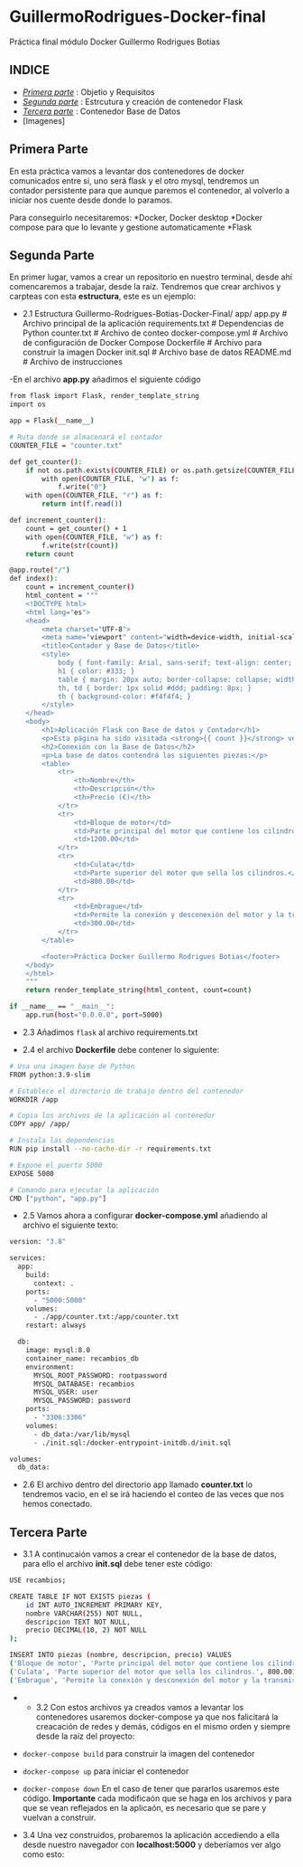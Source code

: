 # GuillermoRodrigues-Docker-final
Práctica final módulo Docker Guillermo Rodrigues Botias

## INDICE

* [*Primera parte*](#primera-parte) : Objetio y Requisitos
* [*Segunda parte*](#segunda-parte) : Estrcutura y creación de contenedor Flask
* [*Tercera parte*](#tercera-parte) : Contenedor Base de Datos
* [Imagenes]

 ## Primera Parte

 En esta práctica vamos a levantar dos contenedores de docker comunicados entre si, uno será flask y el otro mysql, tendremos un contador  persistente para que aunque paremos el contenedor, al volverlo a iniciar nos cuente desde donde lo paramos.

 Para conseguirlo necesitaremos:
 *Docker, Docker desktop
 *Docker compose para que lo levante y gestione automaticamente
 *Flask

 ## Segunda Parte

 En primer lugar, vamos a crear un repositorio en nuestro terminal, desde ahí comencaremos a trabajar, desde la raíz. Tendremos que crear archivos y carpteas con esta **estructura**, este es un ejemplo:

* 2.1 Estructura
 Guillermo-Rodrigues-Botias-Docker-Final/
     app/
         app.py           # Archivo principal de la aplicación
         requirements.txt # Dependencias de Python
         counter.txt      # Archivo de conteo
     docker-compose.yml   # Archivo de configuración de Docker Compose
     Dockerfile           # Archivo para construir la imagen Docker
     init.sql             # Archivo base de datos
     README.md            # Archivo de instrucciones

-En el archivo **app.py** añadimos el siguiente código

```bash
from flask import Flask, render_template_string
import os

app = Flask(__name__)

# Ruta donde se almacenará el contador
COUNTER_FILE = "counter.txt"

def get_counter():
    if not os.path.exists(COUNTER_FILE) or os.path.getsize(COUNTER_FILE) == 0:
        with open(COUNTER_FILE, "w") as f:
            f.write("0")
    with open(COUNTER_FILE, "r") as f:
        return int(f.read())

def increment_counter():
    count = get_counter() + 1
    with open(COUNTER_FILE, "w") as f:
        f.write(str(count))
    return count

@app.route("/")
def index():
    count = increment_counter()
    html_content = """
    <!DOCTYPE html>
    <html lang="es">
    <head>
        <meta charset="UTF-8">
        <meta name="viewport" content="width=device-width, initial-scale=1.0">
        <title>Contador y Base de Datos</title>
        <style>
            body { font-family: Arial, sans-serif; text-align: center; margin-top: 50px; }
            h1 { color: #333; }
            table { margin: 20px auto; border-collapse: collapse; width: 60%; }
            th, td { border: 1px solid #ddd; padding: 8px; }
            th { background-color: #f4f4f4; }
        </style>
    </head>
    <body>
        <h1>Aplicación Flask con Base de datos y Contador</h1>
        <p>Esta página ha sido visitada <strong>{{ count }}</strong> veces.</p>
        <h2>Conexión con la Base de Datos</h2>
        <p>La base de datos contendrá las siguientes piezas:</p>
        <table>
            <tr>
                <th>Nombre</th>
                <th>Descripción</th>
                <th>Precio (€)</th>
            </tr>
            <tr>
                <td>Bloque de motor</td>
                <td>Parte principal del motor que contiene los cilindros.</td>
                <td>1200.00</td>
            </tr>
            <tr>
                <td>Culata</td>
                <td>Parte superior del motor que sella los cilindros.</td>
                <td>800.00</td>
            </tr>
            <tr>
                <td>Embrague</td>
                <td>Permite la conexión y desconexión del motor y la transmisión.</td>
                <td>300.00</td>
            </tr>
        </table>

        <footer>Práctica Docker Guillermo Rodrigues Botias</footer>
    </body>
    </html>
    """
    return render_template_string(html_content, count=count)

if __name__ == "__main__":
    app.run(host="0.0.0.0", port=5000)
```    

* 2.3 Añadimos ```flask``` al archivo requirements.txt

* 2.4 el archivo **Dockerfile** debe contener lo siguiente:

```bash
# Usa una imagen base de Python
FROM python:3.9-slim

# Establece el directorio de trabajo dentro del contenedor
WORKDIR /app

# Copia los archivos de la aplicación al contenedor
COPY app/ /app/

# Instala las dependencias
RUN pip install --no-cache-dir -r requirements.txt

# Expone el puerto 5000
EXPOSE 5000

# Comando para ejecutar la aplicación
CMD ["python", "app.py"]

```

* 2.5 Vamos ahora a configurar **docker-compose.yml** añadiendo al archivo el siguiente texto:

```bash
version: "3.8"

services:
  app:
    build:
      context: .
    ports:
      - "5000:5000"
    volumes:
      - ./app/counter.txt:/app/counter.txt
    restart: always

  db:
    image: mysql:8.0
    container_name: recambios_db
    environment:
      MYSQL_ROOT_PASSWORD: rootpassword
      MYSQL_DATABASE: recambios
      MYSQL_USER: user
      MYSQL_PASSWORD: password
    ports:
      - "3306:3306"
    volumes:
      - db_data:/var/lib/mysql
      - ./init.sql:/docker-entrypoint-initdb.d/init.sql

volumes:
  db_data:

```

* 2.6 El archivo dentro del directorio app llamado **counter.txt** lo tendremos vacio, en el se irá haciendo el conteo de las veces que nos hemos conectado.

## Tercera Parte

* 3.1 A continucaión vamos a crear el contenedor de la base de datos, para ello el archivo **init.sql** debe tener este código:

```bash
USE recambios;

CREATE TABLE IF NOT EXISTS piezas (
    id INT AUTO_INCREMENT PRIMARY KEY,
    nombre VARCHAR(255) NOT NULL,
    descripcion TEXT NOT NULL,
    precio DECIMAL(10, 2) NOT NULL
);

INSERT INTO piezas (nombre, descripcion, precio) VALUES
('Bloque de motor', 'Parte principal del motor que contiene los cilindros.', 1200.00),
('Culata', 'Parte superior del motor que sella los cilindros.', 800.00),
('Embrague', 'Permite la conexión y desconexión del motor y la transmisión.', 300.00);

```

* * 3.2 Con estos archivos ya creados vamos a levantar los contenedores usaremos docker-compose ya que nos falicitará la creacación de redes y demás, códigos en el mismo orden y siempre desde la raíz del proyecto:

* ```docker-compose build``` para construir la imagen del contenedor
* ```docker-compose up``` para iniciar el contenedor
* ```docker-compose down``` En el caso de tener que pararlos usaremos este código.
**Importante** cada modificaón que se haga en los archivos y para que se vean reflejados en la aplicaón, es necesario que se pare y vuelvan a construir.

* 3.4 Una vez construidos, probaremos la aplicación accediendo a ella desde nuestro navegador con **localhost:5000** y deberíamos ver algo como esto:
